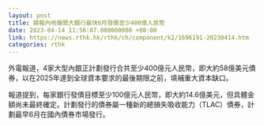 ```yaml
---
layout: post
title: 據報內地幾間大銀行最快6月發債至少400億人民幣
date: 2023-04-14 11:56:07.000000000 +08:00
link: https://news.rthk.hk/rthk/ch/component/k2/1696191-20230414.htm
categories: rthk
---
```


外電報道，4家大型內銀正計劃發行合共至少400億元人民幣，即大約58億美元債券，以在2025年達到全球資本要求的最後期限之前，填補重大資本缺口。

報道提到，每家銀行發債目標至少100億元人民幣，即大約14.6億美元，但具體金額尚未最終確定。計劃發行的債券屬一種新的總損失吸收能力（TLAC）債券，計劃最早6月在國內債券市場發行。
